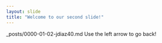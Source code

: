```yaml
---
layout: slide
title: "Welcome to our second slide!"
---
```

_posts/0000-01-02-jdiaz40.md
Use the left arrow to go back!
